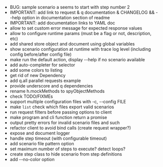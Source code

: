 * BUG: sample scenario a seems to start with step number 2
* IMPORTANT: add link to request & q documentation & CHANGELOG && --help option in documentation section of readme
* IMPORTANT: add documentation links to YAML doc
* allow to set custom error message for expected response values
* allow to configure runtime params (must be a flag or not, description, etc)
* add shared store object and document using global variables
* show scenario configuration at runtime with trace log level (including config before/after config file)
* make run the default action, display --help if no scenario available
* add auto-completer for selector
* add some colors to listing
* get rid of new Dependency
* add q.all parallel requests example
* provide underscore and q dependencies
* rename h.mockMethods to spyObjectMethods
* check TODO/FIXMEs
* support multiple configuration files with -c, --config FILE
* make `list` check which files export valid scenarios
* run request filters before passing options to client
* make program and cli function return a promise
* output pretty errors for invalid scenario files and such
* refactor client to avoid bind calls (create request wrapper?)
* expose and document logger
* handle step timeout (with configurable timeout)
* add scenario file pattern option
* set maximum number of steps to execute? detect loops?
* create step class to hide scenario from step definitions
* add --no-color option
